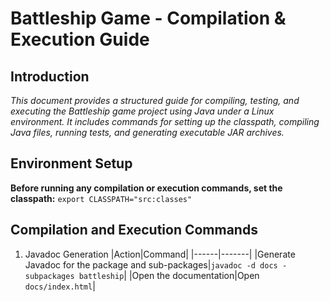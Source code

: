 # Battleship Game - Compilation & Execution Guide
## Introduction
*This document provides a structured guide for compiling, testing, and executing the Battleship game project using Java under a Linux environment. It includes commands for setting up the classpath, compiling Java files, running tests, and generating executable JAR archives.*

## Environment Setup

**Before running any compilation or execution commands, set the classpath:**
`export CLASSPATH="src:classes"`

## Compilation and Execution Commands
1. Javadoc Generation 
|Action|Command|
|------|-------|
|Generate Javadoc for the package and sub-packages|`javadoc -d docs -subpackages battleship`|
|Open the documentation|Open `docs/index.html`|


